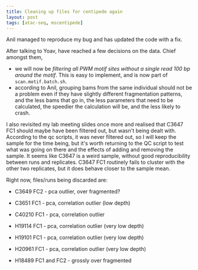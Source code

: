 ```yaml
---
title: Cleaning up files for centipede again
layout: post
tags: [atac-seq, mscentipede] 
---
```


Anil managed to reproduce my bug and has updated the code with a fix. 

After talking to Yoav, have reached a few decisions on the data. Chief amongst them, 

* we will now be *filtering all PWM motif sites without a single read 100 bp around the motif*. This is easy to implement, and is now part of `scan.motif.batch.sh`.
* according to Anil, grouping bams from the same individual should not be a problem even if they have slightly different fragmentation patterns, and the less bams that go in, the less parameters that need to be calculated, the speedier the calculation will be, and the less likely to crash.

I also revisited my lab meeting slides once more and realised that C3647 FC1 should maybe have been filtered out, but wasn't being dealt with. According to the qc scripts, it was never filtered out, so I will keep the sample for the time being, but it's worth returning to the QC script to test what was going on there and the effects of adding and removing the sample. It seems like C3647 is a weird sample, without good reproducibility between runs and replicates. C3647 FC1 routinely fails to cluster with the other two replicates, but it does behave closer to the sample mean.

Right now, files/runs being discarded are:

* C3649 FC2 - pca outlier, over fragmented?
* C3651 FC1 - pca, correlation outlier (low depth)
* C40210 FC1 - pca, correlation outlier

* H19114 FC1 - pca, correlation outlier (very low depth)
* H19101 FC1 - pca, correlation outlier (very low depth)
* H20961 FC1 - pca, correlation outlier (very low depth)
* H18489 FC1 and FC2 - grossly over fragmented

